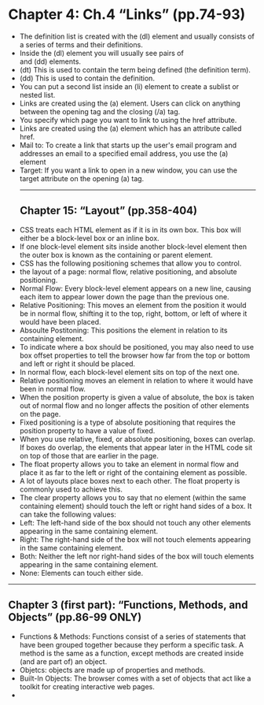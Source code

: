 # Chapter 4: Ch.4 “Links” (pp.74-93)
- The definition list is created with the (dl) element and usually consists of a series of terms and their definitions.
- Inside the (dl) element you will usually see pairs of <dt> and (dd) elements.
- (dt) This is used to contain the term being defined (the definition term).
- (dd) This is used to contain the definition.
- You can put a second list inside an (li) element to create a sublist or nested list.
- Links are created using the (a) element. Users can click on anything between the opening <a> tag and the closing (/a) tag.
- You specify which page you want to link to using the href attribute.
- Links are created using the (a) element which has an attribute called href.
- Mail to: To create a link that starts up the user's email program and addresses an email to a specified email address, you use the (a) element
- Target: If you want a link to open in a new window, you can use the target attribute on the opening (a) tag.
  <hr />
  <h2>Chapter 15: “Layout” (pp.358-404)</h2>
 - CSS treats each HTML element as if it is in its own box. This box will either be a block-level box or an inline box.
 - If one block-level element sits inside another block-level element then the outer box is known as the containing or parent element.
 - CSS has the following positioning schemes that allow you to control.
 - the layout of a page: normal flow, relative positioning, and absolute positioning.
 - Normal Flow: Every block-level element appears on a new line, causing each item to appear lower down the page than the previous one. 
 - Relative Positioning: This moves an element from the position it would be in normal flow, shifting it to the top, right, bottom, or left of where it would have been placed.
 - Absoulte Postitoning: This positions the element in relation to its containing element.
 - To indicate where a box should be positioned, you may also need to use box offset properties to tell the browser how far from the top or bottom and left or right it should be placed.
 - In normal flow, each block-level element sits on top of the next one.
 - Relative positioning moves an element in relation to where it would have been in normal flow.
 - When the position property is given a value of absolute, the box is taken out of normal flow and no longer affects the position of other elements on the page.
 - Fixed positioning is a type of absolute positioning that requires the position property to have a value of fixed.
 - When you use relative, fixed, or absolute positioning, boxes can overlap. If boxes do overlap, the elements that appear later in the HTML code sit on top of those that are earlier in the page. 
 - The float property allows you to take an element in normal flow and place it as far to the left or right of the containing element as possible.
 - A lot of layouts place boxes next to each other. The float property is commonly used to achieve this.
 - The clear property allows you to say that no element (within the same containing element) should touch the left or right hand sides of a box. It can take the following values:
 - Left: The left-hand side of the box should not touch any other elements appearing in the same containing element.
 - Right: The right-hand side of the box will not touch elements appearing in the same containing element.
 - Both: Neither the left nor right-hand sides of the box will touch elements appearing in the same containing element.
 - None: Elements can touch either side.
  <hr />
  <h2>Chapter 3 (first part): “Functions, Methods, and Objects” (pp.86-99 ONLY)</h2>
  <ul>
 <li>Functions & Methods: Functions consist of a series of statements that have been grouped together because they perform a specific task. A method is the same as a function, except methods are created inside (and are part of) an object.</li>
    <li>Objetcs: objects are made up of properties and methods.</li>
    <li>Built-In Objects: The browser comes with a set of objects that act like a toolkit for creating interactive web pages.</li>
    <li>















 
















  




























